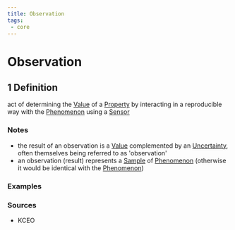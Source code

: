```yaml
---
title: Observation
tags:
 - core
---
```


# Observation

## 1 Definition 

act of determining the [Value](../value) of a [Property](../property) by interacting in a reproducible way with the [Phenomenon](../phenomenon) using a [Sensor](../sensor)

### Notes 
- the result of an observation is a [Value](../value) complemented by an [Uncertainty](../uncertainty), often themselves being referred to as 'observation'
- an observation (result) represents a [Sample](../sample) of [Phenomenon](../phenomenon) (otherwise it would be identical with the [Phenomenon](../phenomenon)) 

### Examples 

### Sources
- KCEO
